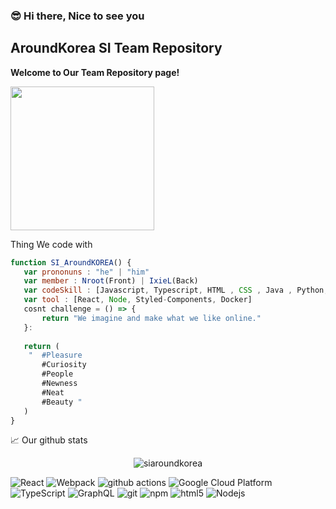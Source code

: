 ### :sunglasses: Hi there, Nice to see you
## AroundKorea SI Team Repository

<strong> Welcome to Our Team Repository page! </strong>

<img src="https://drive.google.com/file/d/1e0e8QUKgU20ICiRxs-pagdmxzMk85urO/view?usp=sharing" width="230">

  Thing We code with
   ```javascript
   function SI_AroundKOREA() {
      var prononuns : "he" | "him"
      var member : Nroot(Front) | IxieL(Back) 
      var codeSkill : [Javascript, Typescript, HTML , CSS , Java , Python, graphQL, AWS]
      var tool : [React, Node, Styled-Components, Docker]
      cosnt challenge = () => {
          return "We imagine and make what we like online."
      }: 
      
      return (
       "  #Pleasure 
          #Curiosity 
          #People 
          #Newness 
          #Neat 
          #Beauty "
      )
}
```



📈 Our github stats

<p align="center"> <img src="https://github-readme-stats.vercel.app/api?username=siaroundkorea&show_icons=true&theme=gotham" alt="siaroundkorea" />


<p>
 <img alt="React" src="https://img.shields.io/badge/-React-45b8d8?style=flat-square&logo=react&logoColor=white" />
  <img alt="Webpack" src="https://img.shields.io/badge/-Webpack-8DD6F9?style=flat-square&logo=webpack&logoColor=white" /> 
  <img alt="github actions" src="https://img.shields.io/badge/-Github_Actions-2088FF?style=flat-square&logo=github-actions&logoColor=white" />
  <img alt="Google Cloud Platform" src="https://img.shields.io/badge/-Google_Cloud_Platform-1a73e8?style=flat-square&logo=google-cloud&logoColor=white" />
  <img alt="TypeScript" src="https://img.shields.io/badge/-TypeScript-007ACC?style=flat-square&logo=typescript&logoColor=white" />
    <img alt="GraphQL" src="https://img.shields.io/badge/-GraphQL-E10098?style=flat-square&logo=graphql&logoColor=white" />
     <img alt="git" src="https://img.shields.io/badge/-Git-F05032?style=flat-square&logo=git&logoColor=white" />
       <img alt="npm" src="https://img.shields.io/badge/-NPM-CB3837?style=flat-square&logo=npm&logoColor=white" />
      <img alt="html5" src="https://img.shields.io/badge/-HTML5-E34F26?style=flat-square&logo=html5&logoColor=white" />
    <img alt="Nodejs" src="https://img.shields.io/badge/-Nodejs-43853d?style=flat-square&logo=Node.js&logoColor=white" />
</p>
